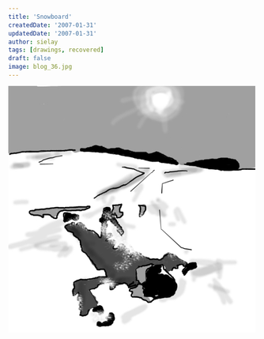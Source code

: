 ```yaml
---
title: 'Snowboard'
createdDate: '2007-01-31'
updatedDate: '2007-01-31'
author: sielay
tags: [drawings, recovered]
draft: false
image: blog_36.jpg
---
```


![](blog_36.jpg)
